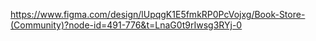 https://www.figma.com/design/lUpqgK1E5fmkRP0PcVojxg/Book-Store-(Community)?node-id=491-776&t=LnaG0t9rIwsg3RYj-0
